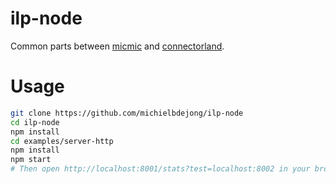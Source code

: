 # ilp-node
Common parts between [micmic](https://github.com/michielbdejong/micmic) and [connectorland](https://github.com/interledger/connector.land).

# Usage

```sh
git clone https://github.com/michielbdejong/ilp-node
cd ilp-node
npm install
cd examples/server-http
npm install
npm start
# Then open http://localhost:8001/stats?test=localhost:8002 in your browser
```
